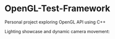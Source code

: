 # OpenGL-Test-Framework
Personal project exploring OpenGL API using C++


Lighting showcase and dynamic camera movement:

